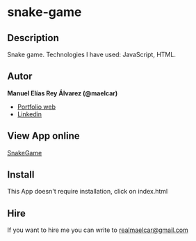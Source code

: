 # snake-game

## Description
Snake game. Technologies I have used: JavaScript, HTML.


## Autor
**Manuel Elías Rey Álvarez (@maelcar)**

* [Portfolio web]()
* [Linkedin]()

## View App online
[SnakeGame](https://maelcar.github.io/snake-game/)



## Install
This App doesn't require installation, click on index.html


## Hire
If you want to hire me you can write to realmaelcar@gmail.com
